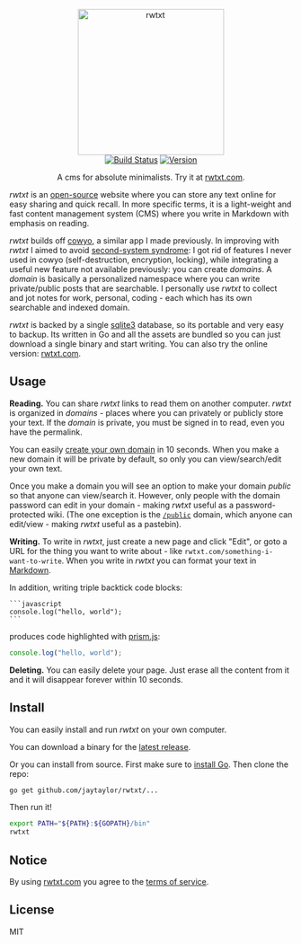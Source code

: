 
<p align="center">
<img
    src="/static/img/logo.png"
    width="260" border="0" alt="rwtxt">
<br>
<a href="https://travis-ci.org/jaytaylor/rwtxt"><img
src="https://img.shields.io/travis/jaytaylor/rwtxt.svg?style=flat-square"
alt="Build Status"></a> <a
href="https://github.com/jaytaylor/rwtxt/releases/latest"><img
src="https://img.shields.io/badge/version-1.1.1-brightgreen.svg?style=flat-square"
alt="Version"></a> </p>

<p align="center">A cms for absolute minimalists. Try it at <a href="https://rwtxt.com/public">rwtxt.com</a>.</p>

*rwtxt* is an [open-source](https://github.com/jaytaylor/rwtxt) website where you can store any text online for easy sharing and quick recall. In more specific terms, it is a light-weight and fast content management system (CMS) where you write in Markdown with emphasis on reading.

*rwtxt* builds off [cowyo](https://cowyo.com), a similar app I made previously. In improving with *rwtxt* I aimed to avoid [second-system syndrome](https://en.wikipedia.org/wiki/Second-system_effect): I got rid of features I never used in cowyo (self-destruction, encryption, locking), while integrating a useful new feature not available previously: you can create  *domains*. A *domain* is basically a personalized namespace where you can write private/public posts that are searchable. I personally use *rwtxt* to collect and jot notes for work, personal, coding - each which has its own searchable and indexed domain.

*rwtxt* is backed by a single [sqlite3](https://www.sqlite.org/index.html) database, so its portable and very easy to backup. Its written in Go and all the assets are bundled so you can just download a single binary and start writing. You can also try the online version: [rwtxt.com](https://rwtxt.com/public).

## Usage

**Reading.** You can share *rwtxt* links to read them on another computer. *rwtxt* is organized in *domains* - places where you can privately or publicly store your text. If the *domain* is private, you must be signed in to read, even you have the permalink.

You can easily [create your own domain](https://rwtxt.com/public) in 10 seconds. When you make a new domain it will be private by default, so only you can view/search/edit your own text.

Once you make a domain you will see an option to make your domain *public* so that anyone can view/search it. However, only people with the domain password can edit in your domain - making *rwtxt* useful as a password-protected wiki. (The one exception is the [`/public`](https://rwtxt.com/public) domain, which anyone can edit/view - making *rwtxt* useful as a pastebin).


**Writing.** To write in *rwtxt*, just create a new page and click "Edit", or goto a URL for the thing you want to write about - like `rwtxt.com/something-i-want-to-write`. When you write in *rwtxt* you can format your text in [Markdown](https://guides.github.com/features/mastering-markdown/).

In addition, writing triple backtick code blocks:


    ```javascript
    console.log("hello, world");
    ```

produces code highlighted with [prism.js](https://prismjs.com/):

```javascript
console.log("hello, world");
```

**Deleting.** You can easily delete your page. Just erase all the content from it and it will disappear forever within 10 seconds.

## Install

You can easily install and run *rwtxt* on your own computer.

You can download a binary for the [latest release](https://github.com/jaytaylor/rwtxt/releases/latest).

Or you can install from source. First make sure to [install Go](https://golang.org/dl/). Then clone the repo:


```bash
go get github.com/jaytaylor/rwtxt/...
```

Then run it!

```bash
export PATH="${PATH}:${GOPATH}/bin"
rwtxt
```

## Notice

By using [rwtxt.com](https://rwtxt.com) you agree to the [terms of service](https://rwtxt.com/rwtxt/terms-of-service).

## License

MIT
